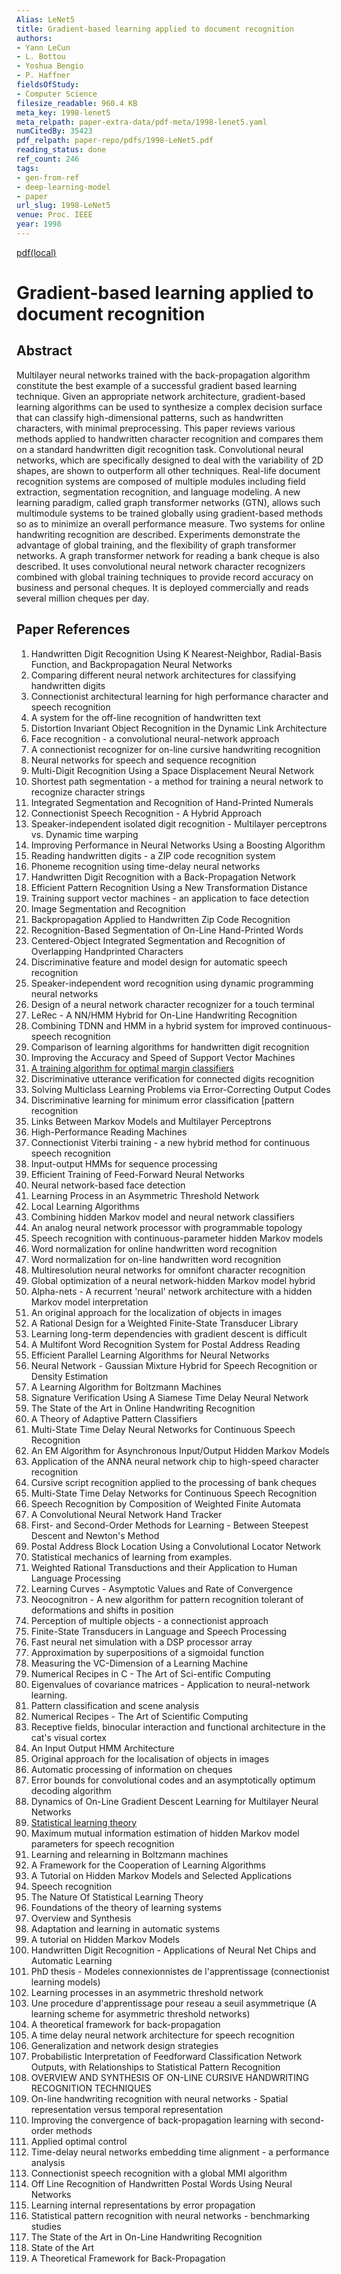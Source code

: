 ```yaml
---
Alias: LeNet5
title: Gradient-based learning applied to document recognition
authors:
- Yann LeCun
- L. Bottou
- Yoshua Bengio
- P. Haffner
fieldsOfStudy:
- Computer Science
filesize_readable: 960.4 KB
meta_key: 1998-lenet5
meta_relpath: paper-extra-data/pdf-meta/1998-lenet5.yaml
numCitedBy: 35423
pdf_relpath: paper-repo/pdfs/1998-LeNet5.pdf
reading_status: done
ref_count: 246
tags:
- gen-from-ref
- deep-learning-model
- paper
url_slug: 1998-LeNet5
venue: Proc. IEEE
year: 1998
---
```


[pdf(local)](../../paper-repo/pdfs/1998-LeNet5.pdf)

# Gradient-based learning applied to document recognition

## Abstract

Multilayer neural networks trained with the back-propagation algorithm constitute the best example of a successful gradient based learning technique. Given an appropriate network architecture, gradient-based learning algorithms can be used to synthesize a complex decision surface that can classify high-dimensional patterns, such as handwritten characters, with minimal preprocessing. This paper reviews various methods applied to handwritten character recognition and compares them on a standard handwritten digit recognition task. Convolutional neural networks, which are specifically designed to deal with the variability of 2D shapes, are shown to outperform all other techniques. Real-life document recognition systems are composed of multiple modules including field extraction, segmentation recognition, and language modeling. A new learning paradigm, called graph transformer networks (GTN), allows such multimodule systems to be trained globally using gradient-based methods so as to minimize an overall performance measure. Two systems for online handwriting recognition are described. Experiments demonstrate the advantage of global training, and the flexibility of graph transformer networks. A graph transformer network for reading a bank cheque is also described. It uses convolutional neural network character recognizers combined with global training techniques to provide record accuracy on business and personal cheques. It is deployed commercially and reads several million cheques per day.

## Paper References

1. Handwritten Digit Recognition Using K Nearest-Neighbor, Radial-Basis Function, and Backpropagation Neural Networks
2. Comparing different neural network architectures for classifying handwritten digits
3. Connectionist architectural learning for high performance character and speech recognition
4. A system for the off-line recognition of handwritten text
5. Distortion Invariant Object Recognition in the Dynamic Link Architecture
6. Face recognition - a convolutional neural-network approach
7. A connectionist recognizer for on-line cursive handwriting recognition
8. Neural networks for speech and sequence recognition
9. Multi-Digit Recognition Using a Space Displacement Neural Network
10. Shortest path segmentation - a method for training a neural network to recognize character strings
11. Integrated Segmentation and Recognition of Hand-Printed Numerals
12. Connectionist Speech Recognition - A Hybrid Approach
13. Speaker-independent isolated digit recognition - Multilayer perceptrons vs. Dynamic time warping
14. Improving Performance in Neural Networks Using a Boosting Algorithm
15. Reading handwritten digits - a ZIP code recognition system
16. Phoneme recognition using time-delay neural networks
17. Handwritten Digit Recognition with a Back-Propagation Network
18. Efficient Pattern Recognition Using a New Transformation Distance
19. Training support vector machines - an application to face detection
20. Image Segmentation and Recognition
21. Backpropagation Applied to Handwritten Zip Code Recognition
22. Recognition-Based Segmentation of On-Line Hand-Printed Words
23. Centered-Object Integrated Segmentation and Recognition of Overlapping Handprinted Characters
24. Discriminative feature and model design for automatic speech recognition
25. Speaker-independent word recognition using dynamic programming neural networks
26. Design of a neural network character recognizer for a touch terminal
27. LeRec - A NN/HMM Hybrid for On-Line Handwriting Recognition
28. Combining TDNN and HMM in a hybrid system for improved continuous-speech recognition
29. Comparison of learning algorithms for handwritten digit recognition
30. Improving the Accuracy and Speed of Support Vector Machines
31. [A training algorithm for optimal margin classifiers](1992-a-training-algorithm-for-optimal-margin-classifiers)
32. Discriminative utterance verification for connected digits recognition
33. Solving Multiclass Learning Problems via Error-Correcting Output Codes
34. Discriminative learning for minimum error classification [pattern recognition
35. Links Between Markov Models and Multilayer Perceptrons
36. High-Performance Reading Machines
37. Connectionist Viterbi training - a new hybrid method for continuous speech recognition
38. Input-output HMMs for sequence processing
39. Efficient Training of Feed-Forward Neural Networks
40. Neural network-based face detection
41. Learning Process in an Asymmetric Threshold Network
42. Local Learning Algorithms
43. Combining hidden Markov model and neural network classifiers
44. An analog neural network processor with programmable topology
45. Speech recognition with continuous-parameter hidden Markov models
46. Word normalization for online handwritten word recognition
47. Word normalization for on-line handwritten word recognition
48. Multiresolution neural networks for omnifont character recognition
49. Global optimization of a neural network-hidden Markov model hybrid
50. Alpha-nets - A recurrent 'neural' network architecture with a hidden Markov model interpretation
51. An original approach for the localization of objects in images
52. A Rational Design for a Weighted Finite-State Transducer Library
53. Learning long-term dependencies with gradient descent is difficult
54. A Multifont Word Recognition System for Postal Address Reading
55. Efficient Parallel Learning Algorithms for Neural Networks
56. Neural Network - Gaussian Mixture Hybrid for Speech Recognition or Density Estimation
57. A Learning Algorithm for Boltzmann Machines
58. Signature Verification Using A Siamese Time Delay Neural Network
59. The State of the Art in Online Handwriting Recognition
60. A Theory of Adaptive Pattern Classifiers
61. Multi-State Time Delay Neural Networks for Continuous Speech Recognition
62. An EM Algorithm for Asynchronous Input/Output Hidden Markov Models
63. Application of the ANNA neural network chip to high-speed character recognition
64. Cursive script recognition applied to the processing of bank cheques
65. Multi-State Time Delay Networks for Continuous Speech Recognition
66. Speech Recognition by Composition of Weighted Finite Automata
67. A Convolutional Neural Network Hand Tracker
68. First- and Second-Order Methods for Learning - Between Steepest Descent and Newton's Method
69. Postal Address Block Location Using a Convolutional Locator Network
70. Statistical mechanics of learning from examples.
71. Weighted Rational Transductions and their Application to Human Language Processing
72. Learning Curves - Asymptotic Values and Rate of Convergence
73. Neocognitron - A new algorithm for pattern recognition tolerant of deformations and shifts in position
74. Perception of multiple objects - a connectionist approach
75. Finite-State Transducers in Language and Speech Processing
76. Fast neural net simulation with a DSP processor array
77. Approximation by superpositions of a sigmoidal function
78. Measuring the VC-Dimension of a Learning Machine
79. Numerical Recipes in C - The Art of Sci-entific Computing
80. Eigenvalues of covariance matrices - Application to neural-network learning.
81. Pattern classification and scene analysis
82. Numerical Recipes - The Art of Scientific Computing
83. Receptive fields, binocular interaction and functional architecture in the cat's visual cortex
84. An Input Output HMM Architecture
85. Original approach for the localisation of objects in images
86. Automatic processing of information on cheques
87. Error bounds for convolutional codes and an asymptotically optimum decoding algorithm
88. Dynamics of On-Line Gradient Descent Learning for Multilayer Neural Networks
89. [Statistical learning theory](1998-statistical-learning-theory)
90. Maximum mutual information estimation of hidden Markov model parameters for speech recognition
91. Learning and relearning in Boltzmann machines
92. A Framework for the Cooperation of Learning Algorithms
93. A Tutorial on Hidden Markov Models and Selected Applications
94. Speech recognition
95. The Nature Of Statistical Learning Theory
96. Foundations of the theory of learning systems
97. Overview and Synthesis
98. Adaptation and learning in automatic systems
99. A tutorial on Hidden Markov Models
100. Handwritten Digit Recognition - Applications of Neural Net Chips and Automatic Learning
101. PhD thesis - Modeles connexionnistes de l'apprentissage (connectionist learning models)
102. Learning processes in an asymmetric threshold network
103. Une procedure d'apprentissage pour reseau a seuil asymmetrique (A learning scheme for asymmetric threshold networks)
104. A theoretical framework for back-propagation
105. A time delay neural network architecture for speech recognition
106. Generalization and network design strategies
107. Probabilistic Interpretation of Feedforward Classification Network Outputs, with Relationships to Statistical Pattern Recognition
108. OVERVIEW AND SYNTHESIS OF ON-LINE CURSIVE HANDWRITING RECOGNITION TECHNIQUES
109. On-line handwriting recognition with neural networks - Spatial representation versus temporal representation
110. Improving the convergence of back-propagation learning with second-order methods
111. Applied optimal control
112. Time-delay neural networks embedding time alignment - a performance analysis
113. Connectionist speech recognition with a global MMI algorithm
114. Off Line Recognition of Handwritten Postal Words Using Neural Networks
115. Learning internal representations by error propagation
116. Statistical pattern recognition with neural networks - benchmarking studies
117. The State of the Art in On-Line Handwriting Recognition
118. State of the Art
119. A Theoretical Framework for Back-Propagation
